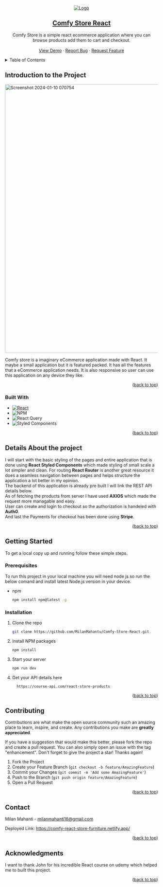 








<!-- PROJECT LOGO -->
<br />
<div align="center">
  <a href="https://github.com/MilanMahanti/Comfy-Store_react">
    <img src="https://github.com/MilanMahanti/Comfy-Store-React/assets/114055453/1e139c01-b632-4155-a8a9-88356ed3d54a" alt="Logo" >
<!-- ![logo192](https://github.com/MilanMahanti/Comfy-Store-React/assets/114055453/1e139c01-b632-4155-a8a9-88356ed3d54a) -->
<h2>Comfy Store React</h3>
  </a>


  <p align="center">
   Comfy Store is a simple react ecommerce application where you can browse products add them to cart and checkout.
    <br />
    <br />
    <a href="https://comfy-react-store-furniture.netlify.app/">View Demo</a>
    ·
    <a href="https://github.com/MilanMahanti/Comfy-Store_react/issues">Report Bug</a>
    ·
    <a href="https://github.com/MilanMahanti/Comfy-Store_react/issues">Request Feature</a>
  </p>
</div>



<!-- TABLE OF CONTENTS -->
<details>
  <summary>Table of Contents</summary>
  <ol>
    <li>
      <a href="#introduction-to-the-project"> Introduction to The Project </a>
      <ul>
        <li><a href="#built-with">Built With</a></li>
      </ul>
    <li><a href="#details-about-the-project">Details about the project</a></li>
    </li>
    <li>
      <a href="#getting-started">Getting Started</a>
      <ul>
        <li><a href="#prerequisites">Prerequisites</a></li>
        <li><a href="#installation">Installation</a></li>
      </ul>
    </li>
    <li><a href="#license">License</a></li>
    <li><a href="#contact">Contact</a></li>
    <li><a href="#acknowledgments">Acknowledgments</a></li>
  </ol>
</details>



<!-- ABOUT THE PROJECT -->
## Introduction to the Project
<img width="883" alt="Screenshot 2024-01-10 070754" src="https://github.com/MilanMahanti/Comfy-Store-React/assets/114055453/6cccd7df-e80e-439f-aec0-cc337149d58e">

Comfy store is a imaginary eCommerce application made with React. It maybe a small application but it is featured packed. It has all the features that a eCommerce application needs. It is also responsive so user can use this application on any device they like.



<p align="right">(<a href="#readme-top">back to top</a>)</p>



### Built With

* [![React][React.js]][React-url]
* ![NPM](https://img.shields.io/badge/NPM-%23CB3837.svg?style=for-the-badge&logo=npm&logoColor=white)
* ![React Query](https://img.shields.io/badge/-React%20Query-FF4154?style=for-the-badge&logo=react%20query&logoColor=white)
* ![Styled Components](https://img.shields.io/badge/styled--components-DB7093?style=for-the-badge&logo=styled-components&logoColor=white)

<p align="right">(<a href="#readme-top">back to top</a>)</p>

## Details About the project
I will start with the basic styling of the pages and entire application that is done using **React Styled Components** which made styling of small scale a lot simpler and clean. For routing **React Router** is another great resource it does a seamless navigation between pages and helps structure the application a lot better in my opinion. <br/> The backend of this application is already pre built I will link the REST API details below. <br/>
As of fetching the products from server I have used **AXIOS** which made the request more managable and easy.<br/>
User can create and login to checkout so the authorization is handeled with **Auth0**.<br/>
And last the Payments for checkout has been done using **Stripe**.

<p align="right">(<a href="#readme-top">back to top</a>)</p>

<!-- GETTING STARTED -->
## Getting Started

To get a local copy up and running follow these simple  steps.

### Prerequisites

To run this project in your local machine you will need node js so run the below comand and install latest Node.js version in your device.
* npm
  ```sh
  npm install npm@latest -g
  ```

### Installation

1. Clone the repo
   ```sh
   git clone https://github.com/MilanMahantu/Comfy-Store-React.git
   ```
3. Install NPM packages
   ```sh
   npm install
   ```
4. Start your server 
   ```sh
   npm run dev
   ```
   
5. Get your API details here
    ```
      https://course-api.com/react-store-products
    ```
<p align="right">(<a href="#readme-top">back to top</a>)</p>


<!-- CONTRIBUTING -->
## Contributing

Contributions are what make the open source community such an amazing place to learn, inspire, and create. Any contributions you make are **greatly appreciated**.

If you have a suggestion that would make this better, please fork the repo and create a pull request. You can also simply open an issue with the tag "enhancement".
Don't forget to give the project a star! Thanks again!

1. Fork the Project
2. Create your Feature Branch (`git checkout -b feature/AmazingFeature`)
3. Commit your Changes (`git commit -m 'Add some AmazingFeature'`)
4. Push to the Branch (`git push origin feature/AmazingFeature`)
5. Open a Pull Request

<p align="right">(<a href="#readme-top">back to top</a>)</p>


<!-- CONTACT -->
## Contact

Milan Mahanti - milanmahanti16@gmail.com

Deployed Link: https://comfy-react-store-furniture.netlify.app/
<p align="right">(<a href="#readme-top">back to top</a>)</p>



<!-- ACKNOWLEDGMENTS -->
## Acknowledgments

I want to thank John for his incredible React course on udemy which helped me to built this project.

<p align="right">(<a href="#readme-top">back to top</a>)</p>



<!-- MARKDOWN LINKS & IMAGES -->
<!-- https://www.markdownguide.org/basic-syntax/#reference-style-links -->
[contributors-shield]: https://img.shields.io/github/contributors/github_username/repo_name.svg?style=for-the-badge
[contributors-url]: https://github.com/github_username/repo_name/graphs/contributors
[forks-shield]: https://img.shields.io/github/forks/github_username/repo_name.svg?style=for-the-badge
[forks-url]: https://github.com/github_username/repo_name/network/members
[stars-shield]: https://img.shields.io/github/stars/github_username/repo_name.svg?style=for-the-badge
[stars-url]: https://github.com/github_username/repo_name/stargazers
[issues-shield]: https://img.shields.io/github/issues/github_username/repo_name.svg?style=for-the-badge
[issues-url]: https://github.com/github_username/repo_name/issues
[license-shield]: https://img.shields.io/github/license/github_username/repo_name.svg?style=for-the-badge
[license-url]: https://github.com/github_username/repo_name/blob/master/LICENSE.txt
[linkedin-shield]: https://img.shields.io/badge/-LinkedIn-black.svg?style=for-the-badge&logo=linkedin&colorB=555
[linkedin-url]: https://linkedin.com/in/linkedin_username
[product-screenshot]: images/screenshot.png
[Next.js]: https://img.shields.io/badge/next.js-000000?style=for-the-badge&logo=nextdotjs&logoColor=white
[Next-url]: https://nextjs.org/
[React.js]: https://img.shields.io/badge/React-20232A?style=for-the-badge&logo=react&logoColor=61DAFB
[React-url]: https://reactjs.org/
[Vue.js]: https://img.shields.io/badge/Vue.js-35495E?style=for-the-badge&logo=vuedotjs&logoColor=4FC08D
[Vue-url]: https://vuejs.org/
[Angular.io]: https://img.shields.io/badge/Angular-DD0031?style=for-the-badge&logo=angular&logoColor=white
[Angular-url]: https://angular.io/
[Svelte.dev]: https://img.shields.io/badge/Svelte-4A4A55?style=for-the-badge&logo=svelte&logoColor=FF3E00
[Svelte-url]: https://svelte.dev/
[Laravel.com]: https://img.shields.io/badge/Laravel-FF2D20?style=for-the-badge&logo=laravel&logoColor=white
[Laravel-url]: https://laravel.com
[Bootstrap.com]: https://img.shields.io/badge/Bootstrap-563D7C?style=for-the-badge&logo=bootstrap&logoColor=white
[Bootstrap-url]: https://getbootstrap.com
[JQuery.com]: https://img.shields.io/badge/jQuery-0769AD?style=for-the-badge&logo=jquery&logoColor=white
[JQuery-url]: https://jquery.com 
